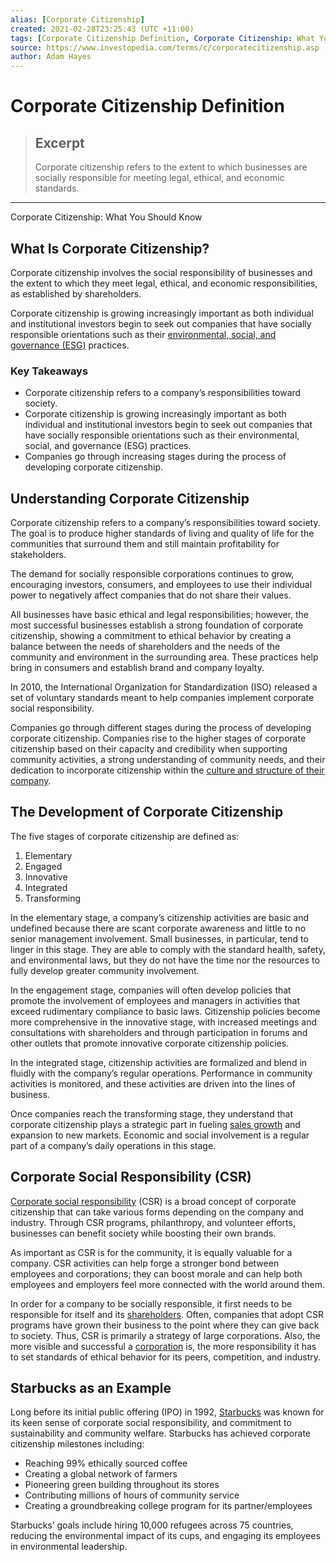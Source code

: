 ```yaml
---
alias: [Corporate Citizenship]
created: 2021-02-28T23:25:43 (UTC +11:00)
tags: [Corporate Citizenship Definition, Corporate Citizenship: What You Should Know]
source: https://www.investopedia.com/terms/c/corporatecitizenship.asp
author: Adam Hayes
---
```


# Corporate Citizenship Definition

> ## Excerpt
> Corporate citizenship refers to the extent to which businesses are socially responsible for meeting legal, ethical, and economic standards.

---

Corporate Citizenship: What You Should Know
## What Is Corporate Citizenship?

Corporate citizenship involves the social responsibility of businesses and the extent to which they meet legal, ethical, and economic responsibilities, as established by shareholders.

Corporate citizenship is growing increasingly important as both individual and institutional investors begin to seek out companies that have socially responsible orientations such as their [environmental, social, and governance (ESG)](https://www.investopedia.com/terms/e/environmental-social-and-governance-esg-criteria.asp) practices.

### Key Takeaways

-   Corporate citizenship refers to a company’s responsibilities toward society.
-   Corporate citizenship is growing increasingly important as both individual and institutional investors begin to seek out companies that have socially responsible orientations such as their environmental, social, and governance (ESG) practices.
-   Companies go through increasing stages during the process of developing corporate citizenship.

## Understanding Corporate Citizenship

Corporate citizenship refers to a company’s responsibilities toward society. The goal is to produce higher standards of living and quality of life for the communities that surround them and still maintain profitability for stakeholders.

The demand for socially responsible corporations continues to grow, encouraging investors, consumers, and employees to use their individual power to negatively affect companies that do not share their values.

All businesses have basic ethical and legal responsibilities; however, the most successful businesses establish a strong foundation of corporate citizenship, showing a commitment to ethical behavior by creating a balance between the needs of shareholders and the needs of the community and environment in the surrounding area. These practices help bring in consumers and establish brand and company loyalty.

In 2010, the International Organization for Standardization (ISO) released a set of voluntary standards meant to help companies implement corporate social responsibility.

Companies go through different stages during the process of developing corporate citizenship. Companies rise to the higher stages of corporate citizenship based on their capacity and credibility when supporting community activities, a strong understanding of community needs, and their dedication to incorporate citizenship within the [culture and structure of their company](https://www.investopedia.com/terms/o/organizational-structure.asp).

## The Development of Corporate Citizenship

The five stages of corporate citizenship are defined as:

1.  Elementary
2.  Engaged
3.  Innovative
4.  Integrated
5.  Transforming

In the elementary stage, a company’s citizenship activities are basic and undefined because there are scant corporate awareness and little to no senior management involvement. Small businesses, in particular, tend to linger in this stage. They are able to comply with the standard health, safety, and environmental laws, but they do not have the time nor the resources to fully develop greater community involvement.

In the engagement stage, companies will often develop policies that promote the involvement of employees and managers in activities that exceed rudimentary compliance to basic laws. Citizenship policies become more comprehensive in the innovative stage, with increased meetings and consultations with shareholders and through participation in forums and other outlets that promote innovative corporate citizenship policies.

In the integrated stage, citizenship activities are formalized and blend in fluidly with the company’s regular operations. Performance in community activities is monitored, and these activities are driven into the lines of business.

Once companies reach the transforming stage, they understand that corporate citizenship plays a strategic part in fueling [sales growth](https://www.investopedia.com/articles/stocks/04/100604.asp) and expansion to new markets. Economic and social involvement is a regular part of a company’s daily operations in this stage.

## Corporate Social Responsibility (CSR)

[Corporate social responsibility](https://www.investopedia.com/terms/c/corp-social-responsibility.asp) (CSR) is a broad concept of corporate citizenship that can take various forms depending on the company and industry. Through CSR programs, philanthropy, and volunteer efforts, businesses can benefit society while boosting their own brands.

As important as CSR is for the community, it is equally valuable for a company. CSR activities can help forge a stronger bond between employees and corporations; they can boost morale and can help both employees and employers feel more connected with the world around them.

In order for a company to be socially responsible, it first needs to be responsible for itself and its [shareholders](https://www.investopedia.com/terms/s/shareholder.asp). Often, companies that adopt CSR programs have grown their business to the point where they can give back to society. Thus, CSR is primarily a strategy of large corporations. Also, the more visible and successful a [corporation](https://www.investopedia.com/terms/c/corporation.asp) is, the more responsibility it has to set standards of ethical behavior for its peers, competition, and industry.

## Starbucks as an Example

Long before its initial public offering (IPO) in 1992, [Starbucks](https://www.investopedia.com/articles/markets/120215/if-you-had-invested-right-after-starbucks-ipo.asp) was known for its keen sense of corporate social responsibility, and commitment to sustainability and community welfare. Starbucks has achieved corporate citizenship milestones including:

-   Reaching 99% ethically sourced coffee
-   Creating a global network of farmers
-   Pioneering green building throughout its stores
-   Contributing millions of hours of community service
-   Creating a groundbreaking college program for its partner/employees

Starbucks’ goals include hiring 10,000 refugees across 75 countries, reducing the environmental impact of its cups, and engaging its employees in environmental leadership.
